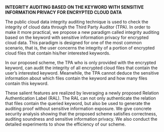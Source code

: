 **INTEGRITY AUDITING BASED ON THE KEYWORD WITH SENSITIVE INFORMATION PRIVACY FOR ENCRYPTED CLOUD DATA**

The public cloud data integrity auditing technique is used to check the
integrity of cloud data through the Third Party Auditor (TPA). In order to make it
more practical, we propose a new paradigm called integrity auditing based on the
keyword with sensitive information privacy for encrypted cloud data. This paradigm
is designed for one of the most common scenario, that is, the user concerns the
integrity of a portion of encrypted cloud files that contain his/her interested
keywords. 

In our proposed scheme, the TPA who is only provided with the
encrypted keyword, can audit the integrity of all encrypted cloud files that contain
the user’s interested keyword. Meanwhile, the TPA cannot deduce the sensitive
information about which files contain the keyword and how many files contain this
keyword. 

These salient features are realized by leveraging a newly proposed
Relation Authentication Label (RAL). The RAL can not only authenticate the
relation that files contain the queried keyword, but also be used to generate the
auditing proof without sensitive information exposure. We give concrete security
analysis showing that the proposed scheme satisfies correctness, auditing soundness
and sensitive information privacy. We also conduct the detailed experiments to show
the efficiency of our scheme.
